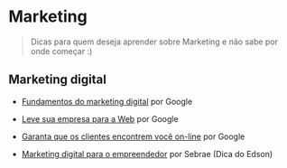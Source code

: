 # Marketing

> Dicas para quem deseja aprender sobre Marketing e não sabe por onde começar :)

## Marketing digital

- [Fundamentos do marketing digital](https://learndigital.withgoogle.com/ateliedigital/course/digital-marketing) por Google
- [Leve sua empresa para a Web](https://learndigital.withgoogle.com/ateliedigital/course/business-online) por Google
- [Garanta que os clientes encontrem você on-line](https://learndigital.withgoogle.com/ateliedigital/course/become-searchable-online) por Google

- [Marketing digital para o empreendedor](https://www.sebrae.com.br/sites/PortalSebrae/cursosonline/marketing-digital-para-o-empreendedor,f870b8a6a28bb610VgnVCM1000004c00210aRCRD) por Sebrae (Dica do Edson)